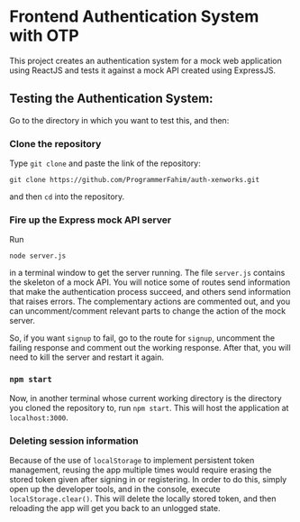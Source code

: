# Frontend Authentication System with OTP

This project creates an authentication system for a mock web application using
ReactJS and tests it against a mock API created using ExpressJS.

## Testing the Authentication System:

Go to the directory in which you want to test this, and then:

### Clone the repository

Type `git clone` and paste the link of the repository:

```git clone https://github.com/ProgrammerFahim/auth-xenworks.git```

and then `cd` into the repository.

### Fire up the Express mock API server

Run 

```node server.js```

in a terminal window to get the server running. The file `server.js` contains the skeleton of
a mock API. You will notice some of routes send information that make the authentication
process succeed, and others send information that raises errors. The complementary actions are
commented out, and you can uncomment/comment relevant parts to change the action of the mock 
server. 

So, if you want `signup` to fail, go to the route for `signup`, uncomment the failing response
and comment out the working response. After that, you will need to kill the server and restart 
it again.

### `npm start`

Now, in another terminal whose current working directory is the directory you cloned the 
repository to, run `npm start`. This will host the application at `localhost:3000`.

### Deleting session information

Because of the use of `localStorage` to implement persistent token management, reusing the app
multiple times would require erasing the stored token given after signing in or registering. In
order to do this, simply open up the developer tools, and in the console, execute 
`localStorage.clear()`. This will delete the locally stored token, and then reloading the app
will get you back to an unlogged state.
